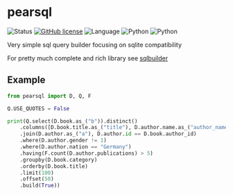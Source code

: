 # pearsql
![Status](https://img.shields.io/badge/Status-Alpha-brightgreen.svg)
[![GitHub license](https://img.shields.io/badge/license-MIT-blue.svg)](https://raw.githubusercontent.com/PearCoding/pearsql/master/LICENSE)
![Language](https://img.shields.io/badge/language-Python-orange.svg)
![Python](https://img.shields.io/badge/Python-2.7+-orange.svg)
![Python](https://img.shields.io/badge/Python-3.5+-orange.svg)

Very simple sql query builder focusing on sqlite compatibility

For pretty much complete and rich library see [sqlbuilder](https://pypi.python.org/pypi/sqlbuilder)


## Example

```python
from pearsql import D, Q, F

Q.USE_QUOTES = False

print(Q.select(D.book.as_("b")).distinct()
    .columns([D.book.title.as_("title"), D.author.name.as_("author_name")])
    .join(D.author.as_("a"), D.author.id == D.book.author_id)
    .where(D.author.gender != 1)
    .where(D.author.nation == "Germany")
    .having(F.count(D.author.publications) > 5)
    .groupby(D.book.category)
    .orderby(D.book.title)
    .limit(100)
    .offset(50)
    .build(True))
```
